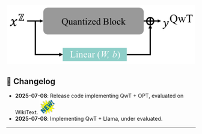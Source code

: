 <div align=center>
  <img src="imgs/QwT_illustration.png" width="500px" />
</div>


## 📌 Changelog

- **2025-07-08**: Release code implementing QwT + OPT, evaluated on WikiText. <img src="imgs/new.gif" alt="NEW" width="40"/>
- **2025-07-08**: Implementing QwT + Llama, under evaluated. 
---